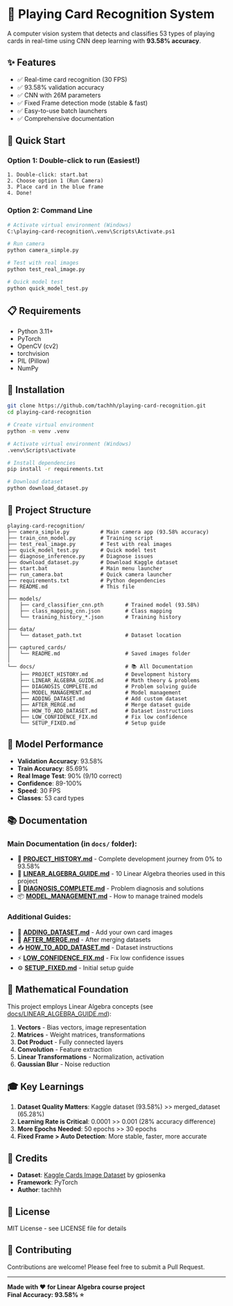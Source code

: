 # 🎴 Playing Card Recognition System

A computer vision system that detects and classifies 53 types of playing cards in real-time using CNN deep learning with **93.58% accuracy**.

## ✨ Features
- ✅ Real-time card recognition (30 FPS)
- ✅ 93.58% validation accuracy
- ✅ CNN with 26M parameters
- ✅ Fixed Frame detection mode (stable & fast)
- ✅ Easy-to-use batch launchers
- ✅ Comprehensive documentation

## 🚀 Quick Start

### Option 1: Double-click to run (Easiest!)
```
1. Double-click: start.bat
2. Choose option 1 (Run Camera)
3. Place card in the blue frame
4. Done!
```

### Option 2: Command Line
```bash
# Activate virtual environment (Windows)
C:\playing-card-recognition\.venv\Scripts\Activate.ps1

# Run camera
python camera_simple.py

# Test with real images
python test_real_image.py

# Quick model test
python quick_model_test.py
```

## 📋 Requirements
- Python 3.11+
- PyTorch
- OpenCV (cv2)
- torchvision
- PIL (Pillow)
- NumPy

## 🔧 Installation
```bash
git clone https://github.com/tachhh/playing-card-recognition.git
cd playing-card-recognition

# Create virtual environment
python -m venv .venv

# Activate virtual environment (Windows)
.venv\Scripts\activate

# Install dependencies
pip install -r requirements.txt

# Download dataset
python download_dataset.py
```

## 📁 Project Structure
```
playing-card-recognition/
├── camera_simple.py          # Main camera app (93.58% accuracy)
├── train_cnn_model.py        # Training script
├── test_real_image.py        # Test with real images
├── quick_model_test.py       # Quick model test
├── diagnose_inference.py     # Diagnose issues
├── download_dataset.py       # Download Kaggle dataset
├── start.bat                 # Main menu launcher
├── run_camera.bat            # Quick camera launcher
├── requirements.txt          # Python dependencies
├── README.md                 # This file
│
├── models/
│   ├── card_classifier_cnn.pth       # Trained model (93.58%)
│   ├── class_mapping_cnn.json        # Class mapping
│   └── training_history_*.json       # Training history
│
├── data/
│   └── dataset_path.txt              # Dataset location
│
├── captured_cards/
│   └── README.md                     # Saved images folder
│
└── docs/                             # 📚 All Documentation
    ├── PROJECT_HISTORY.md            # Development history
    ├── LINEAR_ALGEBRA_GUIDE.md       # Math theory & problems
    ├── DIAGNOSIS_COMPLETE.md         # Problem solving guide
    ├── MODEL_MANAGEMENT.md           # Model management
    ├── ADDING_DATASET.md             # Add custom dataset
    ├── AFTER_MERGE.md                # Merge dataset guide
    ├── HOW_TO_ADD_DATASET.md         # Dataset instructions
    ├── LOW_CONFIDENCE_FIX.md         # Fix low confidence
    └── SETUP_FIXED.md                # Setup guide
```

## 🎯 Model Performance
- **Validation Accuracy**: 93.58%
- **Train Accuracy**: 85.69%
- **Real Image Test**: 90% (9/10 correct)
- **Confidence**: 89-100%
- **Speed**: 30 FPS
- **Classes**: 53 card types

## 📚 Documentation

### Main Documentation (in `docs/` folder):
- 📖 **[PROJECT_HISTORY.md](docs/PROJECT_HISTORY.md)** - Complete development journey from 0% to 93.58%
- 📐 **[LINEAR_ALGEBRA_GUIDE.md](docs/LINEAR_ALGEBRA_GUIDE.md)** - 10 Linear Algebra theories used in this project
- 🔧 **[DIAGNOSIS_COMPLETE.md](docs/DIAGNOSIS_COMPLETE.md)** - Problem diagnosis and solutions
- 📦 **[MODEL_MANAGEMENT.md](docs/MODEL_MANAGEMENT.md)** - How to manage trained models

### Additional Guides:
- 📝 **[ADDING_DATASET.md](docs/ADDING_DATASET.md)** - Add your own card images
- 🔄 **[AFTER_MERGE.md](docs/AFTER_MERGE.md)** - After merging datasets
- 📥 **[HOW_TO_ADD_DATASET.md](docs/HOW_TO_ADD_DATASET.md)** - Dataset instructions
- ⚡ **[LOW_CONFIDENCE_FIX.md](docs/LOW_CONFIDENCE_FIX.md)** - Fix low confidence issues
- ⚙️ **[SETUP_FIXED.md](docs/SETUP_FIXED.md)** - Initial setup guide

## 🧮 Mathematical Foundation
This project employs Linear Algebra concepts (see [docs/LINEAR_ALGEBRA_GUIDE.md](docs/LINEAR_ALGEBRA_GUIDE.md)):
1. **Vectors** - Bias vectors, image representation
2. **Matrices** - Weight matrices, transformations
3. **Dot Product** - Fully connected layers
4. **Convolution** - Feature extraction
5. **Linear Transformations** - Normalization, activation
6. **Gaussian Blur** - Noise reduction

## 🎓 Key Learnings
1. **Dataset Quality Matters**: Kaggle dataset (93.58%) >> merged_dataset (65.28%)
2. **Learning Rate is Critical**: 0.0001 >> 0.001 (28% accuracy difference)
3. **More Epochs Needed**: 50 epochs >> 30 epochs
4. **Fixed Frame > Auto Detection**: More stable, faster, more accurate

## 🙏 Credits
- **Dataset**: [Kaggle Cards Image Dataset](https://www.kaggle.com/datasets/gpiosenka/cards-image-datasetclassification) by gpiosenka
- **Framework**: PyTorch
- **Author**: tachhh

## 📄 License
MIT License - see LICENSE file for details

## 🤝 Contributing
Contributions are welcome! Please feel free to submit a Pull Request.

---

**Made with ❤️ for Linear Algebra course project**  
**Final Accuracy: 93.58% ⭐**